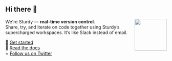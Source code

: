 ## Hi there 🐣

<img align="right" width="100" height="100" src="https://getsturdy.com/assets/DuckCap92.8f469542.png">

We're Sturdy &mdash; **real-time version control**.  
Share, try, and iterate on code together using Sturdy’s supercharged workspaces. It’s like Slack instead of email.

🐥 [Get started](https://getsturdy.com/)  
🐣 [Read the docs](https://getsturdy.com/docs)  
⭐️ [Follow us on Twitter](https://twitter.com/getsturdy)  
